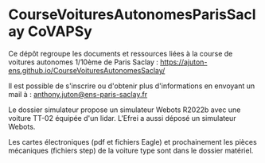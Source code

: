 # CourseVoituresAutonomesParisSaclay CoVAPSy
Ce dépôt regroupe les documents et ressources liées à la course de voitures autonomes 1/10ème de Paris Saclay : https://ajuton-ens.github.io/CourseVoituresAutonomesSaclay/

Il est possible de s'inscrire ou d'obtenir plus d'informations en envoyant un mail à : anthony.juton@ens-paris-saclay.fr 

Le dossier simulateur propose un simulateur Webots R2022b avec une voiture TT-02 équipée d'un lidar.
L'Efrei a aussi déposé un simulateur Webots.

Les cartes électroniques (pdf et fichiers Eagle) et prochainement les pièces mécaniques (fichiers step) de la voiture type sont dans le dossier matériel.
